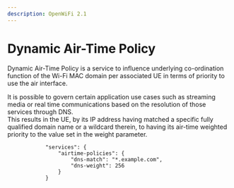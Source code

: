 ```yaml
---
description: OpenWiFi 2.1
---
```


# Dynamic Air-Time Policy

Dynamic Air-Time Policy is a service to influence underlying co-ordination function of the Wi-Fi MAC domain per associated UE in terms of priority to use the air interface. 

It is possible to govern certain application use cases such as streaming media or real time communications based on the resolution of those services through DNS.   
This results in the UE, by its IP address having matched a specific fully qualified domain name or a wildcard therein, to having its air-time weighted priority to the value set in the weight parameter.

```text
            "services": {     
                "airtime-policies": {
                    "dns-match": "*.example.com",
                    "dns-weight": 256
                }
            }
```

